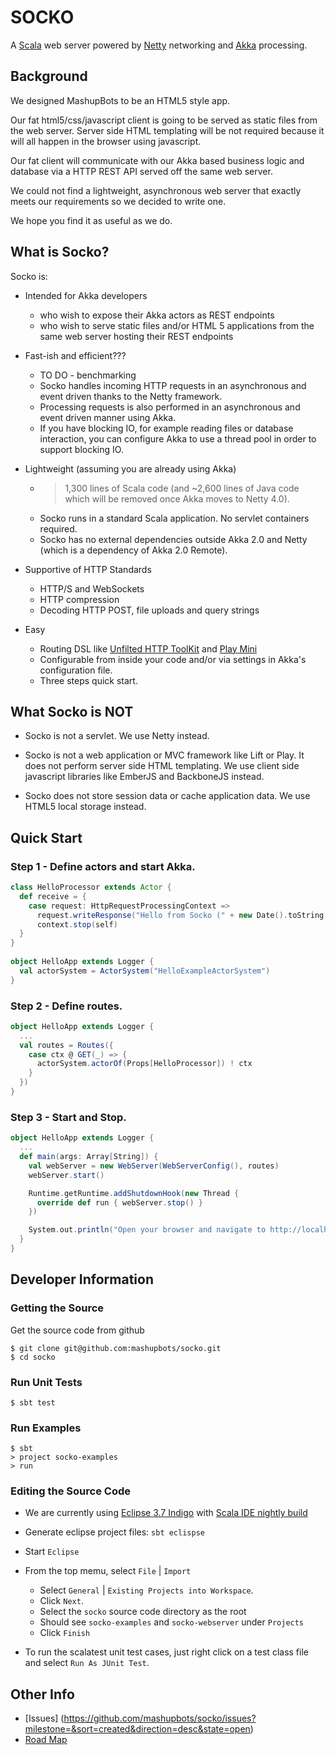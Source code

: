 # SOCKO

A [Scala](http://www.scala-lang.org/) web server powered by
[Netty](http://netty.io/) networking and [Akka](http://akka.io/) processing.

## Background
We designed MashupBots to be an HTML5 style app. 

Our fat html5/css/javascript client is going to be served as static files from the web server. 
Server side HTML templating will be not required because it will all happen in the browser using javascript.

Our fat client will communicate with our Akka based business logic and database via a HTTP REST API served 
off the same web server.

We could not find a lightweight, asynchronous web server that exactly meets our requirements so we decided 
to write one.

We hope you find it as useful as we do.

## What is Socko?

Socko is:

* Intended for Akka developers
  * who wish to expose their Akka actors as REST endpoints
  * who wish to serve static files and/or HTML 5 applications from the same web server hosting 
    their REST endpoints

* Fast-ish and efficient???
  * TO DO - benchmarking
  * Socko handles incoming HTTP requests in an asynchronous and event driven thanks to the Netty framework.
  * Processing requests is also performed in an asynchronous and event driven manner using Akka.
  * If you have blocking IO, for example reading files or database interaction, you can configure Akka
    to use a thread pool in order to support blocking IO.

* Lightweight (assuming you are already using Akka)
  * > 1,300 lines of Scala code (and ~2,600 lines of Java code which will be removed once Akka 
    moves to Netty 4.0).
  * Socko runs in a standard Scala application. No servlet containers required.
  * Socko has no external dependencies outside Akka 2.0 and Netty (which is a dependency of Akka 2.0 Remote).
  
* Supportive of HTTP Standards
  * HTTP/S and WebSockets
  * HTTP compression
  * Decoding HTTP POST, file uploads and query strings

* Easy
  * Routing DSL like [Unfilted HTTP ToolKit](http://unfiltered.databinder.net/Unfiltered.html) and 
    [Play Mini](https://github.com/typesafehub/play2-mini)
  * Configurable from inside your code and/or via settings in Akka's configuration file.
  * Three steps quick start.


## What Socko is NOT

* Socko is not a servlet. We use Netty instead.
  
* Socko is not a web application or MVC framework like Lift or Play. It does not perform server side
  HTML templating. We use client side javascript libraries like EmberJS and BackboneJS instead.
    
* Socko does not store session data or cache application data. We use HTML5 local storage instead.


## Quick Start

### Step 1 - Define actors and start Akka.
```scala
class HelloProcessor extends Actor {
  def receive = {
    case request: HttpRequestProcessingContext =>
      request.writeResponse("Hello from Socko (" + new Date().toString + ")")
      context.stop(self)
  }
}
    
object HelloApp extends Logger {
  val actorSystem = ActorSystem("HelloExampleActorSystem")
}
```
    
### Step 2 - Define routes.
```scala
object HelloApp extends Logger {
  ...
  val routes = Routes({
    case ctx @ GET(_) => {
      actorSystem.actorOf(Props[HelloProcessor]) ! ctx
    }
  })
}
```

### Step 3 - Start and Stop.
```scala
object HelloApp extends Logger {
  ...
  def main(args: Array[String]) {
    val webServer = new WebServer(WebServerConfig(), routes)
    webServer.start()

    Runtime.getRuntime.addShutdownHook(new Thread {
      override def run { webServer.stop() }
    })

    System.out.println("Open your browser and navigate to http://localhost:8888"); 
  }
}
```


## Developer Information

### Getting the Source

Get the source code from github

    $ git clone git@github.com:mashupbots/socko.git
    $ cd socko

### Run Unit Tests

    $ sbt test

### Run Examples

    $ sbt 
    > project socko-examples
    > run

### Editing the Source Code

* We are currently using [Eclipse 3.7 Indigo](http://www.eclipse.org/downloads/packages/eclipse-ide-javascript-web-developers/indigosr2) 
  with [Scala IDE nightly build](http://scala-ide.org/download/nightly.html)

* Generate eclipse project files: `sbt eclispse`

* Start `Eclipse`

* From the top memu, select `File` | `Import`
  * Select `General` | `Existing Projects into Workspace`. 
  * Click `Next`.
  * Select the `socko` source code directory as the root
  * Should see `socko-examples` and `socko-webserver` under `Projects`
  * Click `Finish`

* To run the scalatest unit test cases, just right click on a test class file and select `Run As JUnit Test`.


## Other Info

* [Issues] (https://github.com/mashupbots/socko/issues?milestone=&sort=created&direction=desc&state=open)
* [Road Map](https://github.com/mashupbots/socko/issues/milestones)



  

